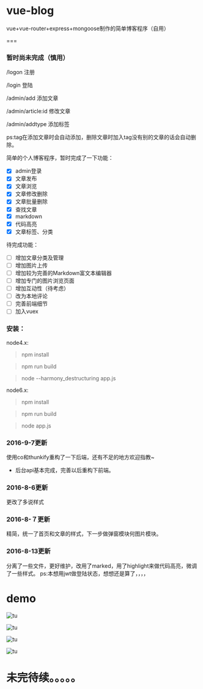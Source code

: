 # vue-blog

vue+vue-router+express+mongoose制作的简单博客程序（自用）

===

### 暂时尚未完成（慎用）

/logon 注册

/login 登陆

/admin/add 添加文章

/admin/article:id 修改文章

/admin/addtype 添加标签

ps:tag在添加文章时会自动添加，删除文章时加入tag没有别的文章的话会自动删除。


简单的个人博客程序，暂时完成了一下功能：

- [x] admin登录
- [x] 文章发布
- [x] 文章浏览
- [x] 文章修改删除
- [x] 文章批量删除
- [x] 查找文章
- [x] markdown
- [x] 代码高亮
- [x] 文章标签、分类

待完成功能：

- [ ] 增加文章分类及管理
- [ ] 增加图片上传
- [ ] 增加较为完善的Markdown富文本编辑器
- [ ] 增加专门的图片浏览页面
- [ ] 增加互动性（待考虑）
- [ ] 改为本地评论
- [ ] 完善前端细节
- [ ] 加入vuex

### 安装：
node4.x:

> npm install

> npm run build

> node --harmony_destructuring app.js


node6.x:

> npm install

> npm run build

> node app.js

### 2016-9-7更新
使用co和thunkify重构了一下后端，还有不足的地方欢迎指教~
* 后台api基本完成，完善以后重构下前端。

### 2016-8-6更新
更改了多说样式

### 2016-8-７更新
精简，统一了首页和文章的样式，下一步做弹窗模块何图片模块。

### 2016-8-13更新
分离了一些文件，更好维护，改用了marked，用了highlight来做代码高亮，微调了一些样式。
ps:本想用jwt做登陆状态，想想还是算了，，，，

# demo

![tu](http://yu7er.qiniudn.com/2016-08-07%2016-24-21%E5%B1%8F%E5%B9%95%E6%88%AA%E5%9B%BE.png)


![tu](http://yu7er.qiniudn.com/2016-08-07%2016-21-41%E5%B1%8F%E5%B9%95%E6%88%AA%E5%9B%BE.png)


![tu](http://yu7er.qiniudn.com/2016-08-07%2016-22-48%E5%B1%8F%E5%B9%95%E6%88%AA%E5%9B%BE.png)


![tu](http://yu7er.qiniudn.com/2016-08-07%2016-20-31%E5%B1%8F%E5%B9%95%E6%88%AA%E5%9B%BE.png)

# 未完待续。。。。。
